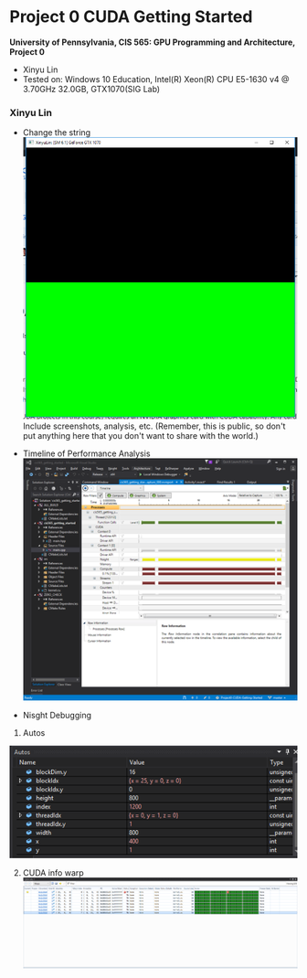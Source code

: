 Project 0 CUDA Getting Started
====================

**University of Pennsylvania, CIS 565: GPU Programming and Architecture, Project 0**

* Xinyu Lin
* Tested on: Windows 10 Education, Intel(R) Xeon(R) CPU E5-1630 v4 @ 3.70GHz 32.0GB, GTX1070(SIG Lab)

### Xinyu Lin
* Change the string
![](images/1.png)
Include screenshots, analysis, etc. (Remember, this is public, so don't put
anything here that you don't want to share with the world.)

* Timeline of Performance Analysis
![](images/2.png)

* Nisght Debugging 

1. Autos

 ![](images/3.png)

2. CUDA info warp
 ![](images/4.png)
